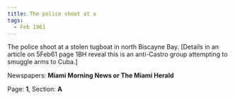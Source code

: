 ```yaml
---  
title: The police shoot at a  
tags:  
  - Feb 1961  
---  
```

  
The police shoot at a stolen tugboat in north Biscayne Bay. [Details in an article on 5Feb61 page 1BH reveal this is an anti-Castro group attempting to smuggle arms to Cuba.]  
  
Newspapers: **Miami Morning News or The Miami Herald**  
  
Page: **1**, Section: **A** 
